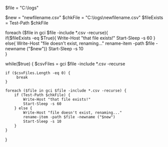 
$file = "C:\logs"   

$new = "newfilename.csv"
$chkFile = "C:\logs\newfilename.csv"
$fileExists = Test-Path $chkFile

foreach ($file in gci $file -include *.csv -recurse){       
    if($fileExists -eq $True){
        Write-Host "that file exists!"
        Start-Sleep -s 60
    } else{
    Write-Host "file doesn't exist, renaming..."
    rename-item -path $file -newname ("$new")}
    Start-Sleep -s 10   
}

while($true) {
    $csvFiles = gci $file -include *.csv -recurse

    if ($csvFiles.Length -eq 0) {
         break
    }

    foreach ($file in gci $file -include *.csv -recurse) {       
        if (Test-Path $chkFile) {
            Write-Host "that file exists!"
            Start-Sleep -s 60
        } else {
            Write-Host "file doesn't exist, renaming..."
            rename-item -path $file -newname ("$new")
            Start-Sleep -s 10
        }
    }
}
